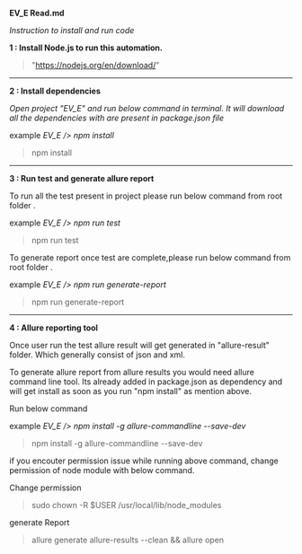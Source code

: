 **EV_E Read.md**

*Instruction to install and run code*

**1 : Install Node.js to run this automation.**
>   "https://nodejs.org/en/download/"

---------------------------------------------------------------
**2 : Install dependencies**

*Open project "EV_E" and 
run below command in terminal. It will download all the dependencies with are present in package.json file*

example *EV_E /> npm install*
>npm install

---------------------------------------------------------------
**3 : Run test and generate allure report**

To run all the test present in project please run below command from root folder .

example *EV_E /> npm run test*

>npm run test



To generate report once test are complete,please run below command from root folder .

example *EV_E /> npm run generate-report*
>npm run generate-report

---------------------------------------------------------------
**4 : Allure reporting tool**

Once user run the test allure result will get generated in "allure-result" folder. Which generally consist of json and xml.

To generate allure report from allure results you would need allure command line tool. Its already added in package.json as dependency and will get install as soon as you run "npm install" as mention above.

Run below command

example *EV_E /> npm install -g allure-commandline --save-dev*

>npm install -g allure-commandline --save-dev

if you encouter permission issue while running above command, change permission of node module with below command.

Change permission
>sudo chown -R $USER /usr/local/lib/node_modules


generate Report
>allure generate allure-results --clean && allure open